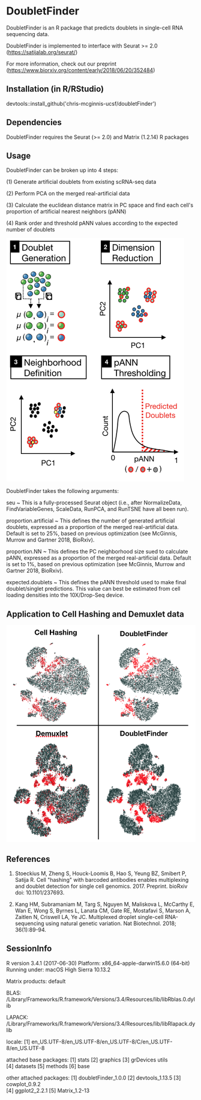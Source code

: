 # DoubletFinder
DoubletFinder is an R package that predicts doublets in single-cell RNA sequencing data. 

DoubletFinder is implemented to interface with Seurat >= 2.0 (https://satijalab.org/seurat/) 

For more information, check out our preprint (https://www.biorxiv.org/content/early/2018/06/20/352484)

## Installation (in R/RStudio)

devtools::install_github('chris-mcginnis-ucsf/doubletFinder')

## Dependencies
DoubletFinder requires the Seurat (>= 2.0) and Matrix (1.2.14) R packages

## Usage

DoubletFinder can be broken up into 4 steps:

(1) Generate artificial doublets from existing scRNA-seq data 

(2) Perform PCA on the merged real-artificial data

(3) Calculate the euclidean distance matrix in PC space and find each cell's proportion of artificial nearest neighbors (pANN)

(4) Rank order and threshold pANN values according to the expected number of doublets

![alternativetext](DF.screenshots/Workflow2.png)

DoubletFinder takes the following arguments:

seu ~ This is a fully-processed Seurat object (i.e., after NormalizeData, FindVariableGenes, ScaleData, RunPCA, and RunTSNE have all been run).

proportion.artificial ~ This defines the number of generated artificial doublets, expressed as a proportion of the merged real-artificial data. Default is set to 25%, based on previous optimization (see McGinnis, Murrow and Gartner 2018, BioRxiv).

proportion.NN ~ This defines the PC neighborhood size sued to calculate pANN, expressed as a proportion of the merged real-artificial data. Default is set to 1%, based on previous optimization (see McGinnis, Murrow and Gartner 2018, BioRxiv).

expected.doublets ~ This defines the pANN threshold used to make final doublet/singlet predictions. This value can best be estimated from cell loading densities into the 10X/Drop-Seq device.

## Application to Cell Hashing and Demuxlet data

![alternativetext](DF.screenshots/Results2.png)

## References

1.	Stoeckius M, Zheng S, Houck-Loomis B, Hao S, Yeung BZ, Smibert P, Satija R. Cell "hashing" with barcoded antibodies enables multiplexing and doublet detection for single cell genomics. 2017. Preprint. bioRxiv doi: 10.1101/237693.

2.  Kang HM, Subramaniam M, Targ S, Nguyen M, Maliskova L, McCarthy E, Wan E, Wong S, Byrnes L, Lanata CM, Gate RE, Mostafavi S, Marson A, Zaitlen N, Criswell LA, Ye JC. Multiplexed droplet single-cell RNA-sequencing using natural genetic variation. Nat Biotechnol. 2018; 36(1):89-94. 


## SessionInfo

R version 3.4.1 (2017-06-30)
Platform: x86_64-apple-darwin15.6.0 (64-bit)
Running under: macOS High Sierra 10.13.2

Matrix products: default

BLAS: /Library/Frameworks/R.framework/Versions/3.4/Resources/lib/libRblas.0.dylib

LAPACK: /Library/Frameworks/R.framework/Versions/3.4/Resources/lib/libRlapack.dylib

locale:
[1] en_US.UTF-8/en_US.UTF-8/en_US.UTF-8/C/en_US.UTF-8/en_US.UTF-8

attached base packages:
[1] stats     [2] graphics  [3] grDevices utils     
[4] datasets  [5] methods   [6] base     

other attached packages:
[1] doubletFinder_1.0.0  [2] devtools_1.13.5   [3] cowplot_0.9.2       
[4] ggplot2_2.2.1        [5] Matrix_1.2-13      




